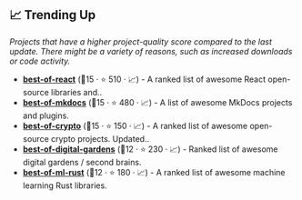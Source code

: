 ## 📈 Trending Up

_Projects that have a higher project-quality score compared to the last update. There might be a variety of reasons, such as increased downloads or code activity._

- <b><a href="https://github.com/LukasMasuch/best-of-react">best-of-react</a></b> (🥉15 ·  ⭐ 510 · 📈) - A ranked list of awesome React open-source libraries and.. <code><img src="https://cdn.icon-icons.com/icons2/2108/PNG/512/javascript_icon_130900.png" style="display:inline;" width="13" height="13"></code>
- <b><a href="https://github.com/mkdocs/catalog">best-of-mkdocs</a></b> (🥇15 ·  ⭐ 480 · 📈) - A list of awesome MkDocs projects and plugins.
- <b><a href="https://github.com/LukasMasuch/best-of-crypto">best-of-crypto</a></b> (🥇15 ·  ⭐ 150 · 📈) - A ranked list of awesome open-source crypto projects. Updated..
- <b><a href="https://github.com/lyz-code/best-of-digital-gardens">best-of-digital-gardens</a></b> (🥉12 ·  ⭐ 230 · 📈) - Ranked list of awesome digital gardens / second brains.
- <b><a href="https://github.com/e-tornike/best-of-ml-rust">best-of-ml-rust</a></b> (🥉12 ·  ⭐ 180 · 📈) - A ranked list of awesome machine learning Rust libraries.

